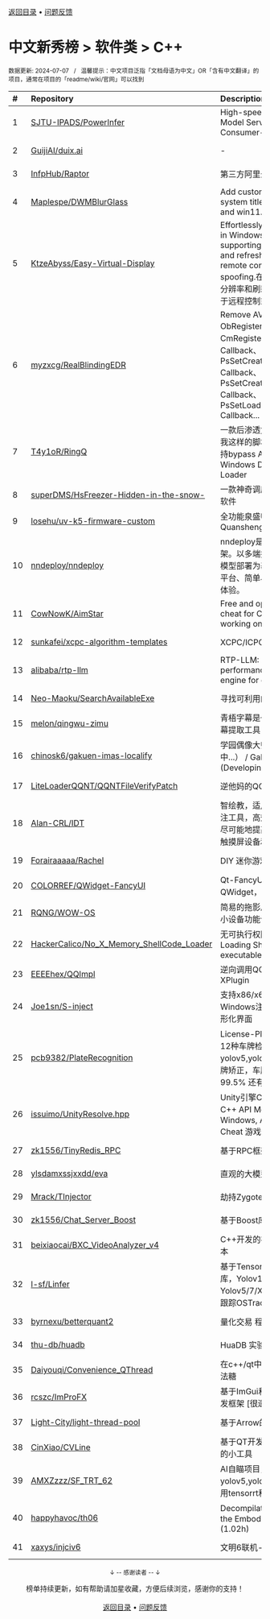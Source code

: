 <a href="https://github.com/GrowingGit/GitHub-Chinese-Top-Charts#github中文排行榜">返回目录</a> • <a href="/content/docs/feedback.md">问题反馈</a>

# 中文新秀榜 > 软件类 > C++
<sub>数据更新: 2024-07-07&nbsp;&nbsp;&nbsp;/&nbsp;&nbsp;&nbsp;温馨提示：中文项目泛指「文档母语为中文」OR「含有中文翻译」的项目，通常在项目的「readme/wiki/官网」可以找到</sub>

|#|Repository|Description|Stars|Updated|Created|
|:-|:-|:-|:-|:-|:-|
|1|[SJTU-IPADS/PowerInfer](https://github.com/SJTU-IPADS/PowerInfer)|High-speed Large Language Model Serving on PCs with Consumer-grade GPUs|7626|2024-07-01|2023-12-15|
|2|[GuijiAI/duix.ai](https://github.com/GuijiAI/duix.ai)|-|2615|2024-07-05|2024-05-16|
|3|[InfpHub/Raptor](https://github.com/InfpHub/Raptor)|第三方阿里云盘桌面应用客户端|1484|2024-04-12|2024-02-12|
|4|[Maplespe/DWMBlurGlass](https://github.com/Maplespe/DWMBlurGlass)|Add custom effect to global system title bar, support win10 and win11.|1465|2024-07-02|2024-01-14|
|5|[KtzeAbyss/Easy-Virtual-Display](https://github.com/KtzeAbyss/Easy-Virtual-Display)|Effortlessly create virtual displays in Windows, capable of supporting various resolutions and refresh rates, suitable for remote control or graphics card spoofing.在win中轻松创建支持多种分辨率和刷新率的虚拟显示器，可用于远程控制或显 ...|1112|2024-03-15|2023-09-17|
|6|[myzxcg/RealBlindingEDR](https://github.com/myzxcg/RealBlindingEDR)|Remove AV/EDR Kernel ObRegisterCallbacks、CmRegisterCallback、MiniFilter Callback、PsSetCreateProcessNotifyRoutine Callback、PsSetCreateThreadNotifyRoutine Callback、PsSetLoadImageNotifyRoutine Callback...|737|2024-06-21|2023-10-28|
|7|[T4y1oR/RingQ](https://github.com/T4y1oR/RingQ)|一款后渗透免杀工具，助力每一位像我这样的脚本小子快速实现免杀，支持bypass AV/EDR 360 火绒 Windows Defender Shellcode Loader|709|2024-07-04|2024-05-11|
|8|[superDMS/HsFreezer-Hidden-in-the-snow-](https://github.com/superDMS/HsFreezer-Hidden-in-the-snow-)|一款神奇调度计算机资源的进程管理软件|694|2024-07-05|2024-04-16|
|9|[losehu/uv-k5-firmware-custom](https://github.com/losehu/uv-k5-firmware-custom)|全功能泉盛UV-K5/K6固件 Quansheng UV-K5/K6 Firmware|531|2024-07-05|2023-11-30|
|10|[nndeploy/nndeploy](https://github.com/nndeploy/nndeploy)|nndeploy是一款模型端到端部署框架。以多端推理以及基于有向无环图模型部署为基础，致力为用户提供跨平台、简单易用、高性能的模型部署体验。|531|2024-07-03|2023-08-08|
|11|[CowNowK/AimStar](https://github.com/CowNowK/AimStar)|Free and open-source external cheat for CS2, written in C++, working on Windows|442|2024-06-23|2023-11-28|
|12|[sunkafei/xcpc-algorithm-templates](https://github.com/sunkafei/xcpc-algorithm-templates)|XCPC/ICPC/CCPC 算法模板|438|2024-06-07|2023-07-12|
|13|[alibaba/rtp-llm](https://github.com/alibaba/rtp-llm)|RTP-LLM: Alibaba's high-performance LLM inference engine for diverse applications.|437|2024-07-06|2023-12-27|
|14|[Neo-Maoku/SearchAvailableExe](https://github.com/Neo-Maoku/SearchAvailableExe)|寻找可利用的白文件|396|2024-05-14|2024-03-05|
|15|[melon/qingwu-zimu](https://github.com/melon/qingwu-zimu)|青梧字幕是一款基于whisper的AI字幕提取工具|391|2024-03-14|2024-02-27|
|16|[chinosk6/gakuen-imas-localify](https://github.com/chinosk6/gakuen-imas-localify)|学园偶像大师 本地化插件（开发中...） / Gakumas localify plugin (Developing...)|362|2024-07-06|2024-05-17|
|17|[LiteLoaderQQNT/QQNTFileVerifyPatch](https://github.com/LiteLoaderQQNT/QQNTFileVerifyPatch)|逆他妈的QQNT Patch文件检测|338|2024-06-28|2023-12-12|
|18|[Alan-CRL/IDT](https://github.com/Alan-CRL/IDT)|智绘教，适用于 Windows 的屏幕批注工具，高效批注和丰富功能，只为尽可能地提高课堂教学效率，适用于触摸屏设备和PC端。|282|2024-07-06|2023-09-20|
|19|[Forairaaaaa/Rachel](https://github.com/Forairaaaaa/Rachel)|DIY 迷你游戏机 (｡・`ω´･)|253|2024-03-07|2023-11-07|
|20|[COLORREF/QWidget-FancyUI](https://github.com/COLORREF/QWidget-FancyUI)|Qt-FancyUI，使用C++语言，基于QWidget，仅支持Qt6版本。|219|2024-06-29|2023-08-30|
|21|[RQNG/WOW-OS](https://github.com/RQNG/WOW-OS)|简易的拖影风格多级菜单系统，满足小设备功能设置和展示的基本需求|209|2024-03-07|2023-08-27|
|22|[HackerCalico/No_X_Memory_ShellCode_Loader](https://github.com/HackerCalico/No_X_Memory_ShellCode_Loader)|无可执行权限加载 ShellCode。Loading ShellCode without executable permission.|208|2024-07-04|2024-02-06|
|23|[EEEEhex/QQImpl](https://github.com/EEEEhex/QQImpl)|逆向调用QQ Mojo IPC与WeChat XPlugin|196|2024-01-19|2023-09-08|
|24|[Joe1sn/S-inject](https://github.com/Joe1sn/S-inject)|支持x86/x64的DLL和Shellcode 的Windows注入的免杀工具，支持图形化界面|184|2024-06-18|2024-02-05|
|25|[pcb9382/PlateRecognition](https://github.com/pcb9382/PlateRecognition)|License-Plate-Recognition 支持12种车牌检测识别，包含yolov5,yolov7,yolov8车牌检测，车牌矫正，车牌识别等，准确率高达99.5% 还有车牌数据集提供下载|182|2024-03-04|2023-09-06|
|26|[issuimo/UnityResolve.hpp](https://github.com/issuimo/UnityResolve.hpp)|Unity引擎C++接口   Unity Engine C++ API   Mono/il2cpp   支持 Windows, Android, Linux   Game Cheat   游戏作弊|181|2024-06-24|2023-11-18|
|27|[zk1556/TinyRedis_RPC](https://github.com/zk1556/TinyRedis_RPC)|基于RPC框架的轻量级Redis|165|2024-04-10|2024-03-23|
|28|[ylsdamxssjxxdd/eva](https://github.com/ylsdamxssjxxdd/eva)|直观的大模型应用软件: 机体|125|2024-07-05|2024-02-25|
|29|[Mrack/TInjector](https://github.com/Mrack/TInjector)|劫持Zygote在App启动前注入so|123|2024-06-12|2024-05-14|
|30|[zk1556/Chat_Server_Boost](https://github.com/zk1556/Chat_Server_Boost)|基于Boost库的聊天服务器|119|2024-03-25|2024-03-24|
|31|[beixiaocai/BXC_VideoAnalyzer_v4](https://github.com/beixiaocai/BXC_VideoAnalyzer_v4)|C++开发的视频行为分析系统v4版本|115|2024-07-04|2023-12-28|
|32|[l-sf/Linfer](https://github.com/l-sf/Linfer)|基于TensorRT的C++高性能推理库，Yolov10, YoloPv2，Yolov5/7/X/8，RT-DETR，单目标跟踪OSTrack、LightTrack。|115|2024-06-12|2023-07-14|
|33|[byrnexu/betterquant2](https://github.com/byrnexu/betterquant2)|量化交易 程序化交易 QUANT|113|2024-06-06|2023-09-11|
|34|[thu-db/huadb](https://github.com/thu-db/huadb)|HuaDB 实验框架|110|2024-06-17|2023-08-06|
|35|[Daiyouqi/Convenience_QThread](https://github.com/Daiyouqi/Convenience_QThread)|在c++/qt中使用c#的async/await语法糖|85|2024-03-19|2024-01-21|
|36|[rcszc/ImProFX](https://github.com/rcszc/ImProFX)|基于ImGui和OpenGL的桌面GUI开发框架 [很遗憾项目已荒废]|77|2024-03-22|2023-11-02|
|37|[Light-City/light-thread-pool](https://github.com/Light-City/light-thread-pool)|基于Arrow的轻量线程池|74|2024-04-03|2023-07-14|
|38|[CinXiao/CVLine](https://github.com/CinXiao/CVLine)|基于QT开发的数据计算和图像处理的小工具|57|2024-01-19|2023-10-28|
|39|[AMXZzzz/SF_TRT_62](https://github.com/AMXZzzz/SF_TRT_62)|AI自瞄项目，支持yolov5,yolov7,yolov8,yolox ，使用tensorrt和DML|55|2024-01-10|2023-08-03|
|40|[happyhavoc/th06](https://github.com/happyhavoc/th06)|Decompilation of 東方紅魔郷　～ the Embodiment of Scarlet Devil (1.02h)|36|2024-01-22|2023-08-20|
|41|[xaxys/injciv6](https://github.com/xaxys/injciv6)|文明6联机-基于IP的游戏发现|35|2024-01-24|2024-01-14|

<div align="center">
    <p><sub>↓ -- 感谢读者 -- ↓</sub></p>
    榜单持续更新，如有帮助请加星收藏，方便后续浏览，感谢你的支持！
</div>

<br/>

<div align="center"><a href="https://github.com/GrowingGit/GitHub-Chinese-Top-Charts#github中文排行榜">返回目录</a> • <a href="/content/docs/feedback.md">问题反馈</a></div>
